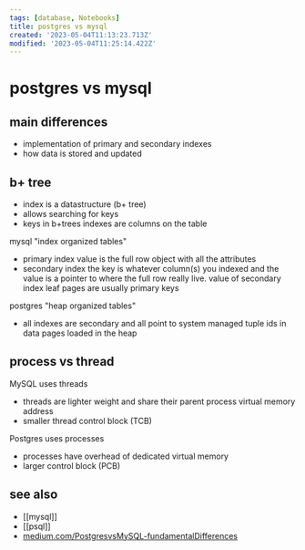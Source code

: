 ```yaml
---
tags: [database, Notebooks]
title: postgres vs mysql
created: '2023-05-04T11:13:23.713Z'
modified: '2023-05-04T11:25:14.422Z'
---
```


# postgres vs mysql

## main differences

- implementation of primary and secondary indexes
- how data is stored and updated

## b+ tree

- index is a datastructure (b+ tree)
- allows searching for keys
- keys in b+trees indexes are columns on the table

mysql "index organized tables"

- primary index value is the full row object with all the attributes
- secondary index the key is whatever column(s) you indexed and the value is a pointer to where the full row really live.  value of secondary index leaf pages are usually primary keys

postgres "heap organized tables"

- all indexes are secondary and all point to system managed tuple ids in data pages loaded in the heap

## process vs thread

MySQL uses threads 

- threads are lighter weight and share their parent process virtual memory address
- smaller thread control block (TCB)

Postgres uses processes 

- processes have overhead of dedicated virtual memory
- larger control block (PCB)

## see also

- [[mysql]]
- [[psql]]
- [medium.com/PostgresvsMySQL-fundamentalDifferences](https://medium.com/@hnasr/postgres-vs-mysql-5fa3c588a94e)


